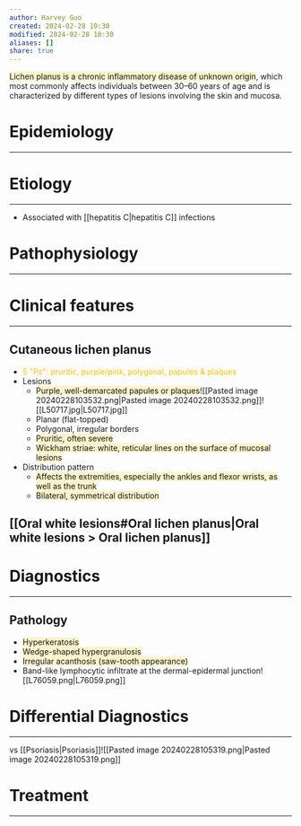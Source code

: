 ```yaml
---
author: Harvey Guo
created: 2024-02-28 10:30
modified: 2024-02-28 10:30
aliases: []
share: true
---
```

<span style="background:rgba(240, 200, 0, 0.2)">Lichen planus is a chronic inflammatory disease of unknown origin</span>, which most commonly affects individuals between 30–60 years of age and is characterized by different types of lesions involving the skin and mucosa.
# Epidemiology
---


# Etiology
---
- Associated with [[hepatitis C|hepatitis C]] infections

# Pathophysiology
---


# Clinical features
---
## Cutaneous lichen planus
- <font color="#ffc000">5 "Ps": pruritic, purple/pink, polygonal, papules & plaques</font>
- Lesions 
	- <span style="background:rgba(240, 200, 0, 0.2)">Purple, well-demarcated papules or plaques</span>![[Pasted image 20240228103532.png|Pasted image 20240228103532.png]]![[L50717.jpg|L50717.jpg]]
	- Planar (flat-topped)
	- Polygonal, irregular borders
	- <span style="background:rgba(240, 200, 0, 0.2)">Pruritic, often severe</span>
	- <span style="background:rgba(240, 200, 0, 0.2)">Wickham striae: white, reticular lines on the surface of mucosal lesions</span> 
- Distribution pattern
	- <span style="background:rgba(240, 200, 0, 0.2)">Affects the extremities, especially the ankles and flexor wrists, as well as the trunk</span>
	- <span style="background:rgba(240, 200, 0, 0.2)">Bilateral, symmetrical distribution</span>
## [[Oral white lesions#Oral lichen planus|Oral white lesions > Oral lichen planus]]

# Diagnostics
---
## Pathology
- <span style="background:rgba(240, 200, 0, 0.2)">Hyperkeratosis</span>
- <span style="background:rgba(240, 200, 0, 0.2)">Wedge-shaped hypergranulosis </span>
- <span style="background:rgba(240, 200, 0, 0.2)">Irregular acanthosis (saw-tooth appearance) </span>
- Band-like lymphocytic infiltrate at the dermal-epidermal junction![[L76059.png|L76059.png]]

# Differential Diagnostics
---
vs [[Psoriasis|Psoriasis]]![[Pasted image 20240228105319.png|Pasted image 20240228105319.png]]
# Treatment
---

